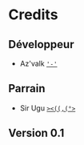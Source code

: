 # Credits

## Développeur
- Az'valk [`'-'`](https://github.com/Azvalk)

## Parrain
- Sir Ugu  [`><((,(°>`](https://github.com/UguSama)

## Version 0.1
